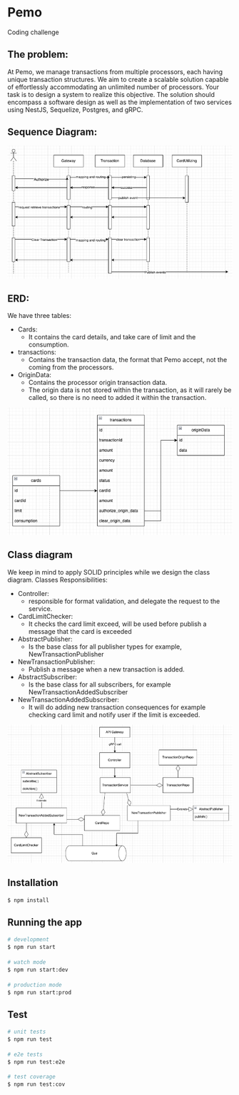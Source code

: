 # Pemo
Coding challenge

## The problem:
At Pemo, we manage transactions from multiple processors, each having unique transaction structures. We aim to create a scalable solution capable of effortlessly accommodating an unlimited number of processors.
Your task is to design a system to realize this objective. The solution should encompass a software design as well as the implementation of two services using NestJS, Sequelize, Postgres,
and gRPC.

## Sequence Diagram:
![img.png](assets/sequence-diagram.png)

## ERD:
We have three tables:
- Cards:
  - It contains the card details, and take care of limit and the consumption.
- transactions:
  - Contains the transaction data, the format that Pemo accept, not the coming from the processors.
- OriginData:
  - Contains the processor origin transaction data.
  - The origin data is not stored within the transaction, as it will rarely be  called, so there is no need to added it within the transaction.

![img.png](assets/erd.png)

## Class diagram
We keep in mind to apply SOLID principles while we design the class diagram.
Classes Responsibilities:
- Controller:
  - responsible for format validation, and delegate the request to the service.
- CardLimitChecker:
  - It checks the card limit exceed, will be used before publish a message that the card is exceeded
- AbstractPublisher:
  - Is the base class for all publisher types for example, NewTransactionPublisher
- NewTransactionPublisher:
  - Publish a message when a new transaction is added.
- AbstractSubscriber:
  - Is the base class for all subscribers, for example NewTransactionAddedSubscriber
- NewTransactionAddedSubscriber:
  - It will do adding new transaction consequences for example checking card limit and notify user if the limit is exceeded.


![img.png](assets/class-diagram.png)

## Installation

```bash
$ npm install
```

## Running the app

```bash
# development
$ npm run start

# watch mode
$ npm run start:dev

# production mode
$ npm run start:prod
```

## Test

```bash
# unit tests
$ npm run test

# e2e tests
$ npm run test:e2e

# test coverage
$ npm run test:cov
```

